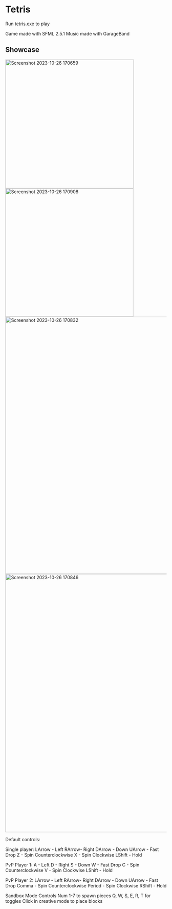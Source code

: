 # Tetris
Run tetris.exe to play

Game made with SFML 2.5.1
Music made with GarageBand

## Showcase

<img width="401" alt="Screenshot 2023-10-26 170659" src="https://github.com/chenrbin/Tetris/assets/116681197/78f72109-d052-478e-87b8-b3338b317662">
<img width="400" alt="Screenshot 2023-10-26 170908" src="https://github.com/chenrbin/Tetris/assets/116681197/699dbf9a-33d0-46af-99fc-323c0ef311d4">
<img width="801" alt="Screenshot 2023-10-26 170832" src="https://github.com/chenrbin/Tetris/assets/116681197/3c0ced2b-21e6-4ff3-9559-52cb4a3a1306">
<img width="804" alt="Screenshot 2023-10-26 170846" src="https://github.com/chenrbin/Tetris/assets/116681197/588f20cf-b598-47a7-8dc6-82f1aa33b65d">

Default controls:

Single player:
LArrow - Left
RArrow- Right
DArrow - Down
UArrow - Fast Drop
Z - Spin Counterclockwise
X - Spin Clockwise
LShift - Hold

PvP Player 1:
A - Left
D - Right
S - Down
W - Fast Drop
C - Spin Counterclockwise
V - Spin Clockwise
LShift - Hold

PvP Player 2:
LArrow - Left
RArrow- Right
DArrow - Down
UArrow - Fast Drop
Comma - Spin Counterclockwise
Period - Spin Clockwise
RShift - Hold

Sandbox Mode Controls
Num 1-7 to spawn pieces
Q, W, S, E, R, T for toggles
Click in creative mode to place blocks
